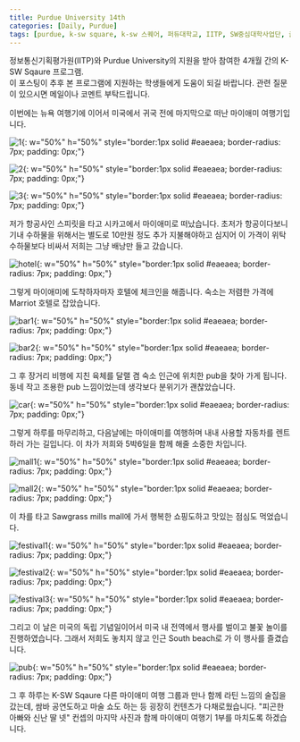 ```yaml
---
title: Purdue University 14th
categories: [Daily, Purdue]
tags: [purdue, k-sw square, k-sw 스퀘어, 퍼듀대학교, IITP, SW중심대학사업단, 글로벌 교육]
---
```


정보통신기획평가원(IITP)와 Purdue University의 지원을 받아 참여한 4개월 간의 K-SW Sqaure 프로그램.  
이 포스팅이 추후 본 프로그램에 지원하는 학생들에게 도움이 되길 바랍니다. 관련 질문이 있으시면 메일이나 코멘트 부탁드립니다. 

이번에는 뉴욕 여행기에 이어서 미국에서 귀국 전에 마지막으로 떠난 마이애미 여행기입니다.

![1](/assets/img/14th_week/1.jpeg){: w="50%" h="50%" style="border:1px solid #eaeaea; border-radius: 7px; padding: 0px;"}

![2](/assets/img/14th_week/2.JPG){: w="50%" h="50%" style="border:1px solid #eaeaea; border-radius: 7px; padding: 0px;"}

![3](/assets/img/14th_week/3.jpeg){: w="50%" h="50%" style="border:1px solid #eaeaea; border-radius: 7px; padding: 0px;"}

저가 항공사인 스피릿을 타고 시카고에서 마이애미로 떠났습니다. 초저가 항공이다보니 기내 수하물을 위해서는 별도로 10만원 정도 추가 지불해야하고 심지어 이 가격이 위탁 수하물보다 비싸서 저희는 그냥 배낭만 들고 갔습니다.

![hotel](/assets/img/14th_week/hotel.jpeg){: w="50%" h="50%" style="border:1px solid #eaeaea; border-radius: 7px; padding: 0px;"}

그렇게 마이애미에 도착하자마자 호텔에 체크인을 해줍니다. 숙소는 저렴한 가격에 Marriot 호텔로 잡았습니다.

![bar1](/assets/img/14th_week/bar1.jpeg){: w="50%" h="50%" style="border:1px solid #eaeaea; border-radius: 7px; padding: 0px;"}

![bar2](/assets/img/14th_week/bar2.jpeg){: w="50%" h="50%" style="border:1px solid #eaeaea; border-radius: 7px; padding: 0px;"}

그 후 장거리 비행에 지친 육체를 달랠 겸 숙소 인근에 위치한 pub을 찾아 가게 됩니다. 동네 작고 조용한 pub 느낌이었는데 생각보다 분위기가 괜찮았습니다.

![car](/assets/img/14th_week/car.jpeg){: w="50%" h="50%" style="border:1px solid #eaeaea; border-radius: 7px; padding: 0px;"}

그렇게 하루를 마무리하고, 다음날에는 마이애미를 여행하며 내내 사용할 자동차를 렌트하러 가는 길입니다. 이 차가 저희와 5박6일을 함께 해줄 소중한 차입니다.

![mall1](/assets/img/14th_week/mall1.jpeg){: w="50%" h="50%" style="border:1px solid #eaeaea; border-radius: 7px; padding: 0px;"}

![mall2](/assets/img/14th_week/mall2.jpeg){: w="50%" h="50%" style="border:1px solid #eaeaea; border-radius: 7px; padding: 0px;"}

이 차를 타고 Sawgrass mills mall에 가서 행복한 쇼핑도하고 맛있는 점심도 먹었습니다.

![festival1](/assets/img/14th_week/festival1.jpeg){: w="50%" h="50%" style="border:1px solid #eaeaea; border-radius: 7px; padding: 0px;"}

![festival2](/assets/img/14th_week/festival2.jpeg){: w="50%" h="50%" style="border:1px solid #eaeaea; border-radius: 7px; padding: 0px;"}

![festival3](/assets/img/14th_week/festival3.jpeg){: w="50%" h="50%" style="border:1px solid #eaeaea; border-radius: 7px; padding: 0px;"}

그리고 이 날은 미국의 독립 기념일이어서 미국 내 전역에서 행사를 벌이고 불꽃 놀이를 진행하였습니다. 그래서 저희도 놓치지 않고 인근 South beach로 가 이 행사를 즐겼습니다.

![pub](/assets/img/14th_week/pub.JPG){: w="50%" h="50%" style="border:1px solid #eaeaea; border-radius: 7px; padding: 0px;"}

그 후 하루는 K-SW Sqaure 다른 마이애미 여행 그룹과 만나 함께 라틴 느낌의 술집을 갔는데, 쌈바 공연도하고 마술 쇼도 하는 등 굉장히 컨텐츠가 다채로웠습니다. "피곤한 아빠와 신난 딸 넷" 컨셉의 마지막 사진과 함께 마이애미 여행기 1부를 마치도록 하겠습니다.


